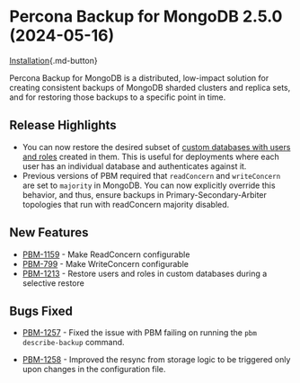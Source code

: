 # Percona Backup for MongoDB 2.5.0 (2024-05-16)

[Installation](../installation.md){.md-button}


Percona Backup for MongoDB is a distributed, low-impact solution for creating consistent backups of MongoDB sharded clusters and replica sets, and for restoring those backups to a specific point in time.

## Release Highlights

* You can now restore the desired subset of [custom databases with users and roles](../features/selective-backup.md#restore-a-database-with-users-and-roles) created in them. This is useful for deployments where each user has an individual database and authenticates against it.
* Previous versions of PBM required that `readConcern` and `writeConcern` are set to `majority` in MongoDB. You can now explicitly override this behavior, and thus, ensure backups in Primary-Secondary-Arbiter topologies that run with readConcern majority disabled.


## New Features

* [PBM-1159](https://perconadev.atlassian.net/browse/PBM-1159) - Make ReadConcern configurable
* [PBM-799](https://perconadev.atlassian.net/browse/PBM-799) - Make WriteConcern configurable
* [PBM-1213](https://perconadev.atlassian.net/browse/PBM-1213) - Restore users and roles in custom databases during a selective restore

## Bugs Fixed

* [PBM-1257](https://perconadev.atlassian.net/browse/PBM-1257) - Fixed the issue with PBM failing on running the `pbm describe-backup` command.

* [PBM-1258](https://perconadev.atlassian.net/browse/PBM-1258) - Improved the resync from storage logic to be triggered only upon changes in the configuration file. 
